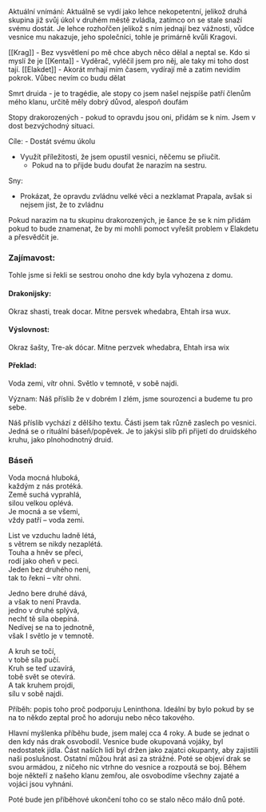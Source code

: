Aktuální vnímání:
Aktuálně se vydí jako lehce nekopetentní, jelikož druhá skupina již svůj úkol v druhém městě zvládla, zatímco on se stale snaží svému dostát. Je lehce rozhořčen jelikož s ním jednají bez vážnosti, vůdce vesnice mu nakazuje, jeho společníci, tohle je primárně kvůli Kragovi.

[[Krag]] - Bez vysvětlení po mě chce abych něco dělal a neptal se. Kdo si myslí že je
[[Kenta]] - Vyděrač, vyléčil jsem pro něj, ale taky mi toho dost tají.
[[Elakdet]] - Akorát mrhají mím časem, vydírají mě a zatim nevidím pokrok. Vůbec nevím co budu dělat

Smrt druida - je to tragédie, ale stopy co jsem našel nejspíše patří členům mého klanu, určitě měly dobrý důvod, alespoň doufám

Stopy drakorozených - pokud to opravdu jsou oni, přidám se k nim. Jsem v dost bezvýchodný situaci.

Cíle:
- Dostát svému úkolu
- Využít příležitosti, že jsem opustil vesnici, něčemu se přiučit.
	- Pokud na to přijde budu doufat že narazím na sestru.

Sny:
- Prokázat, že opravdu zvládnu velké věci a nezklamat Prapala, avšak si nejsem jist, že to zvládnu

Pokud narazim na tu skupinu drakorozených, je šance že se k nim přidám pokud to bude znamenat, že by mi mohli pomoct vyřešit problem v Elakdetu a přesvědčit je.

### Zajímavost:
Tohle jsme si řekli se sestrou onoho dne kdy byla vyhozena z domu.

#### Drakonijsky:
Okraz shasti,
treak docar.
Mitne persvek whedabra,
Ehtah irsa wux.

#### Výslovnost:
Okraz šašty,
Tre-ak dócar.
Mitne perzvek whedabra,
Ehtah irsa wix  

#### Překlad:
Voda zemi,
vítr ohni.
Světlo v temnotě,
v sobě najdi.  

Význam: Náš příslib že v dobrém I zlém, jsme sourozenci a budeme tu pro sebe.

Náš příslib vychází z dělšího textu. Části jsem tak různě zaslech po vesnici. Jedná se o rituální báseň/popěvek. Je to jakýsi slib při přijetí do druidského kruhu, jako plnohodnotný druid.

### Báseň
Voda mocná hluboká,  
každým z nás protéká.  
Země suchá vyprahlá,  
silou velkou oplévá.  
Je mocná a se všemi,  
vždy patří – voda zemi.

List ve vzduchu ladně létá,  
s větrem se nikdy nezaplétá.  
Touha a hněv se přeci,  
rodí jako oheň v peci.  
Jeden bez druhého neni,  
tak to řekni – vítr ohni.

Jedno bere druhé dává,  
a však to není Pravda.  
jedno v druhé splývá,  
nechť tě síla obepíná.  
Nedívej se na to jednotně,  
však I světlo je v temnotě.

A kruh se točí,  
v tobě síla pučí.  
Kruh se teď uzavírá,  
tobě svět se otevírá.  
A tak kruhem projdi,  
sílu v sobě najdi.


Příběh: popis toho proč podporuju Leninthona. Ideální by bylo pokud by se na to někdo zeptal proč ho adoruju nebo něco takového.

Hlavní myšlenka příběhu bude, jsem malej cca 4 roky. A bude se jednat o den kdy nás drak osvobodil. Vesnice bude okupovaná vojáky, byl nedostatek jídla. Část naších lidí byl držen jako zajatci okupanty, aby zajistili naši poslušnost. Ostatní můžou hrát asi za strážné. Poté se objeví drak se svou armádou, z ničeho nic vtrhne do vesnice a rozpoutá se boj. Během boje někteří z našeho klanu zemřou, ale osvobodíme všechny zajaté a vojáci jsou vyhnáni.

Poté bude jen příběhové ukončení toho co se stalo něco málo dnů poté.